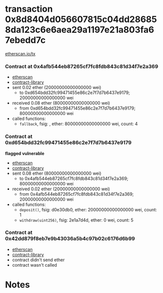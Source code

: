 # transaction 0x8d8404d056607815c04dd286858da123c6e6aea29a1197e21a803fa67ebedd7c

[etherscan.io/tx](https://etherscan.io/tx/0x8d8404d056607815c04dd286858da123c6e6aea29a1197e21a803fa67ebedd7c)


### Contract at 0x4afb544eb87265cf7fc8fdb843c81d34f7e2a369

* [etherscan](https://etherscan.io/address/0x4afb544eb87265cf7fc8fdb843c81d34f7e2a369)
* [contract-library](https://contract-library.com/contracts/Ethereum/4afb544eb87265cf7fc8fdb843c81d34f7e2a369)
* sent 0.02 ether (20000000000000000 wei)
    * to 0xd654bdd32fc99471455e86c2e7f7d7b6437e9179; 20000000000000000 wei
* received 0.08 ether (80000000000000000 wei)
    * from 0xd654bdd32fc99471455e86c2e7f7d7b6437e9179; 80000000000000000 wei
* called functions:
    * `fallback`, fsig: , ether: 80000000000000000 wei, count: 4


### Contract at 0xd654bdd32fc99471455e86c2e7f7d7b6437e9179

**flagged vulnerable**

* [etherscan](https://etherscan.io/address/0xd654bdd32fc99471455e86c2e7f7d7b6437e9179)
* [contract-library](https://contract-library.com/contracts/Ethereum/d654bdd32fc99471455e86c2e7f7d7b6437e9179)
* sent 0.08 ether (80000000000000000 wei)
    * to 0x4afb544eb87265cf7fc8fdb843c81d34f7e2a369; 80000000000000000 wei
* received 0.02 ether (20000000000000000 wei)
    * from 0x4afb544eb87265cf7fc8fdb843c81d34f7e2a369; 20000000000000000 wei
* called functions:
    * `deposit()`, fsig: d0e30db0, ether: 20000000000000000 wei, count: 1
    * `withdraw(uint256)`, fsig: 2e1a7d4d, ether: 0 wei, count: 5


### Contract at 0x42dd879f8eb7e9b43036a5b4c97b02c6176d6b99

* [etherscan](https://etherscan.io/address/0x42dd879f8eb7e9b43036a5b4c97b02c6176d6b99)
* [contract-library](https://contract-library.com/contracts/Ethereum/42dd879f8eb7e9b43036a5b4c97b02c6176d6b99)
* contract didn't send ether
* contract wasn't called

# Notes

